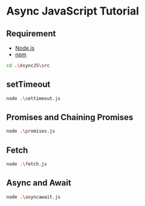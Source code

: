 # Async JavaScript Tutorial

## Requirement

- [Node.js](https://nodejs.org/en/download/)
- [npm](https://docs.npmjs.com/downloading-and-installing-node-js-and-npm)

```bash
cd .\AsyncJS\src
````

## setTimeout

```bash
node .\settimeout.js
````

## Promises and Chaining Promises

```bash
node .\promises.js
````

## Fetch 

```bash
node .\fetch.js
````

## Async and Await

```bash
node .\asyncawait.js
````
